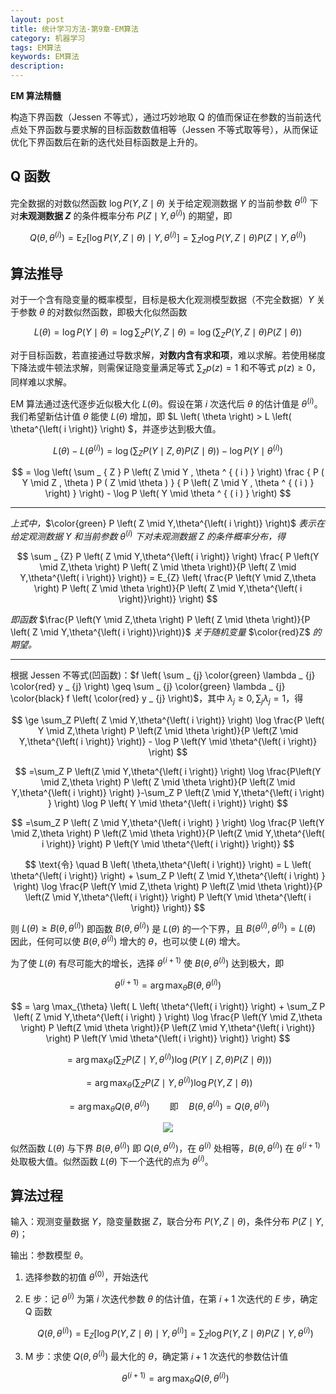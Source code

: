 ```yaml
---
layout: post
title: 统计学习方法-第9章-EM算法
category: 机器学习
tags: EM算法
keywords: EM算法
description:
---
```


**EM 算法精髓**

构造下界函数（Jessen 不等式），通过巧妙地取 Q 的值而保证在参数的当前迭代点处下界函数与要求解的目标函数数值相等（Jessen 不等式取等号），从而保证优化下界函数后在新的迭代处目标函数是上升的。


## Q 函数
完全数据的对数似然函数 $\log P \left( Y, Z \mid \theta \right)$ 关于给定观测数据 $Y$ 的当前参数 $\theta^{\left( i \right)}$ 下对**未观测数据 $Z$** 的条件概率分布 $P \left( Z \mid Y,\theta^{\left( i \right)} \right)$ 的期望，即

$$
Q \left( \theta, \theta^{\left( i \right)} \right) = \text{E}_{Z} \left[\log P \left( Y,Z \mid \theta \right) \mid Y,\theta^{\left( i \right)}\right] = \sum_Z \log P\left(Y,Z \mid \theta \right) P \left( Z \mid Y, \theta^{\left( i \right)} \right)
$$

## 算法推导

对于一个含有隐变量的概率模型，目标是极大化观测模型数据（不完全数据）$Y$ 关于参数 $\theta$ 的对数似然函数，即极大化似然函数

$$
L \left( \theta \right) = \log P \left( Y \mid \theta \right) = \log \sum_Z P \left( Y,Z \mid \theta \right) = \log \left( \sum_Z P \left( Y,Z \mid \theta \right) P \left( Z \mid \theta \right) \right)
$$

对于目标函数，若直接通过导数求解，**对数内含有求和项**，难以求解。若使用梯度下降法或牛顿法求解，则需保证隐变量满足等式 $\sum _ { z } p \left( z \right) = 1$ 和不等式 $p \left( z \right) \geq 0$，同样难以求解。

EM 算法通过迭代逐步近似极大化 $L \left( \theta \right)$。假设在第 $i$ 次迭代后 $\theta$ 的估计值是 $\theta^{\left( i \right)}$。我们希望新估计值 $\theta$ 能使 $L \left( \theta \right)$ 增加，即 $L \left( \theta \right) > L \left( \theta^{\left( i \right)} \right) $，并逐步达到极大值。

$$
L \left( \theta \right) - L \left( \theta^{\left( i \right)} \right) = \log \left( \sum_Z P \left( Y \mid Z,\theta \right) P \left( Z \mid \theta \right) \right)-\log P \left( Y \mid \theta^{\left( i \right)} \right)
$$

$$
= \log \left( \sum _ { Z } P \left( Z  \mid  Y , \theta ^ { ( i ) } \right) \frac { P ( Y  \mid  Z , \theta ) P ( Z  \mid  \theta ) } { P \left( Z  \mid  Y , \theta ^ { ( i ) } \right) } \right) - \log P \left( Y  \mid  \theta ^ { ( i ) } \right)
$$

----

*上式中，*$\color{green} P \left( Z \mid Y,\theta^{\left( i \right)} \right)$ *表示在给定观测数据* $Y$ *和当前参数* $\theta^{\left( i \right)}$ *下对未观测数据* $Z$ *的条件概率分布，得*

$$
\sum _ {Z} P \left( Z \mid Y,\theta^{\left( i \right)} \right) \frac{ P \left(Y \mid Z,\theta \right) P \left( Z \mid \theta \right)}{P \left( Z \mid Y,\theta^{\left( i \right)} \right)} = E_{Z} \left( \frac{P \left(Y \mid Z,\theta \right) P \left( Z \mid \theta \right)}{P \left( Z \mid Y,\theta^{\left( i \right)}\right)} \right)
$$

*即函数* $\frac{P \left(Y \mid Z,\theta \right) P \left( Z \mid \theta \right)}{P \left( Z \mid Y,\theta^{\left( i \right)}\right)}$ *关于随机变量* $\color{red}Z$ *的期望。*

----

根据 Jessen 不等式(凹函数)：$f \left( \sum _ {j} \color{green} \lambda _ {j} \color{red} y _ {j} \right) \geq \sum _ {j} \color{green} \lambda _ {j} \color{black} f \left( \color{red} y _ {j} \right)$，其中 $\lambda _ {j} \geq 0 , \sum _ {j} \lambda _ {j} = 1$，得

$$
\ge \sum_Z P\left( Z \mid Y,\theta^{\left( i \right)} \right) \log \frac{P \left( Y \mid Z,\theta \right) P \left(Z \mid \theta \right)}{P \left(Z \mid Y,\theta^{\left( i \right)} \right)} - \log P \left(Y \mid \theta^{\left( i \right)} \right)
$$

$$
=\sum_Z P \left(Z \mid Y,\theta^{\left( i \right)} \right) \log \frac{P\left(Y \mid Z,\theta \right) P \left( Z \mid \theta \right)}{P \left(Z \mid Y,\theta^{\left( i \right)} \right) }-\sum_Z P \left(Z \mid Y,\theta^{\left( i \right) } \right) \log P \left( Y \mid \theta^{\left( i \right)} \right)
$$

$$
=\sum_Z P \left( Z \mid Y,\theta^{\left( i \right) } \right) \log \frac{P \left(Y \mid Z,\theta \right) P \left(Z \mid \theta \right)}{P \left(Z \mid Y,\theta^{\left( i \right)} \right) P \left(Y \mid \theta^{\left( i \right)} \right)}
$$

$$
\text{令} \quad B \left( \theta,\theta^{\left( i \right)} \right) = L \left( \theta^{\left( i \right)} \right) + \sum_Z P \left( Z \mid Y,\theta^{\left( i \right) } \right) \log \frac{P \left(Y \mid Z,\theta \right) P \left(Z \mid \theta \right)}{P \left(Z \mid Y,\theta^{\left( i \right)} \right) P \left(Y \mid \theta^{\left( i \right)} \right)}
$$

则 $L \left( \theta \right) \geq B \left( \theta,\theta^{\left( i \right)} \right)$ 即函数 $B \left( \theta,\theta^{\left( i \right)} \right)$ 是 $L \left( \theta \right)$ 的一个下界，且 $B \left( \theta^{\left( i \right)},\theta^{\left( i \right)} \right) = L \left( \theta \right)$ 因此，任何可以使 $B \left( \theta,\theta^{\left( i \right)} \right)$ 增大的 $\theta$，也可以使 $L \left( \theta \right)$ 增大。

为了使 $L \left( \theta \right)$ 有尽可能大的增长，选择 $\theta^{\left( i + 1\right)}$ 使 $B \left( \theta,\theta^{\left( i \right)} \right)$ 达到极大，即

$$
\theta^{\left( i + 1\right)} = \arg \max_{\theta} B \left( \theta,\theta^{\left( i \right)} \right)
$$

$$
= \arg \max_{\theta} \left( L \left( \theta^{\left( i \right)} \right) + \sum_Z P \left( Z \mid Y,\theta^{\left( i \right) } \right) \log \frac{P \left(Y \mid Z,\theta \right) P \left(Z \mid \theta \right)}{P \left(Z \mid Y,\theta^{\left( i \right)} \right) P \left(Y \mid \theta^{\left( i \right)} \right)} \right)
$$

$$
= \arg \max_{\theta} \left( \sum_Z P \left( Z \mid Y,\theta^{\left( i \right) } \right) \log \left( P \left(Y \mid Z,\theta \right) P \left(Z \mid \theta \right) \right) \right)
$$

$$
= \arg \max_{\theta} \left( \sum_Z P \left( Z \mid Y,\theta^{\left( i \right) } \right) \log P \left(Y,Z \mid \theta \right) \right)
$$

$$
= \arg \max_{\theta} Q \left( \theta,\theta^{\left( i \right) } \right) \qquad \text {即} \quad B \left( \theta,\theta^{\left( i \right)} \right) = Q \left( \theta,\theta^{\left( i \right) } \right)
$$

<center>

<img src="https://raw.githubusercontent.com/chiemon/chiemon.github.io/master/img/EM/1.png">

</center>

似然函数 $L \left( \theta \right)$ 与下界 $B \left( \theta,\theta^{\left( i \right)} \right)$ 即 $Q \left( \theta,\theta^{\left( i \right)} \right)$，在 $\theta^{\left( i\right)}$ 处相等，$B \left( \theta,\theta^{\left( i \right)} \right)$ 在 $\theta^{\left( i+1 \right)}$ 处取极大值。似然函数 $L \left( \theta \right)$ 下一个迭代的点为 $\theta^{\left( i \right)}$。


## 算法过程

输入：观测变量数据 $Y$，隐变量数据 $Z$，联合分布 $P \left( Y, Z \mid \theta \right)$，条件分布 $P \left( Z \mid Y, \theta \right)$；

输出：参数模型 $\theta$。

1. 选择参数的初值 $\theta^{\left( 0 \right)}$，开始迭代

2. E 步：记 $\theta^{\left( i \right)}$ 为第 $i$ 次迭代参数 $\theta$ 的估计值，在第 $i+1$ 次迭代的 $E$ 步，确定 Q 函数

    $$
    Q \left(\theta, \theta^{\left( i \right)} \right) = \text{E}_{Z} \left[\log P \left(Y,Z \mid \theta \right) \mid Y,\theta^{\left( i \right)}\right] = \sum_Z \log P \left(Y,Z \mid \theta \right) P \left( Z \mid Y, \theta^{\left( i \right)} \right)
    $$

3. M 步：求使 $Q \left(\theta, \theta^{\left( i \right)} \right)$ 最大化的 $\theta$，确定第 $i+1$ 次迭代的参数估计值

    $$
    \theta^{\left(i+1 \right)}=\arg \max_\theta Q \left( \theta, \theta^{\left( i \right)} \right)
    $$